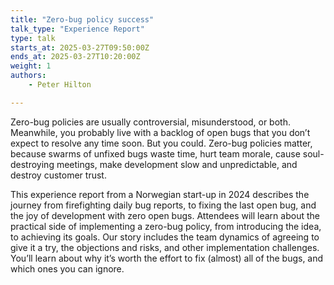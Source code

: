 ```yaml
---
title: "Zero-bug policy success"
talk_type: "Experience Report"
type: talk
starts_at: 2025-03-27T09:50:00Z
ends_at: 2025-03-27T10:20:00Z
weight: 1
authors:
    - Peter Hilton

---
```

Zero-bug policies are usually controversial, misunderstood, or both. Meanwhile, you probably live with a backlog of open bugs that you don’t expect to resolve any time soon. But you could. Zero-bug policies matter, because swarms of unfixed bugs waste time, hurt team morale, cause soul-destroying meetings, make development slow and unpredictable, and destroy customer trust.

This experience report from a Norwegian start-up in 2024 describes the journey from firefighting daily bug reports, to fixing the last open bug, and the joy of development with zero open bugs. Attendees will learn about the practical side of implementing a zero-bug policy, from introducing the idea, to achieving its goals. Our story includes the team dynamics of agreeing to give it a try, the objections and risks, and other implementation challenges. You’ll learn about why it’s worth the effort to fix (almost) all of the bugs, and which ones you can ignore.
